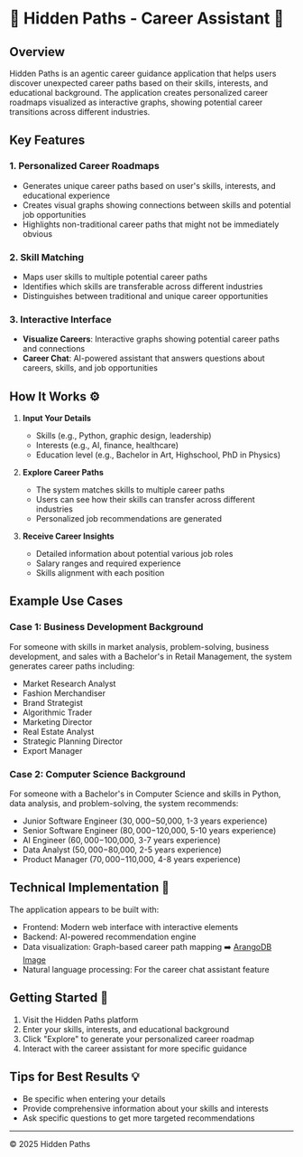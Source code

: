 # 🔆 Hidden Paths - Career Assistant 🔆

## Overview
Hidden Paths is an agentic career guidance application that helps users discover unexpected career paths based on their skills, interests, and educational background. The application creates personalized career roadmaps visualized as interactive graphs, showing potential career transitions across different industries.

## Key Features 

### 1. Personalized Career Roadmaps
- Generates unique career paths based on user's skills, interests, and educational experience
- Creates visual graphs showing connections between skills and potential job opportunities
- Highlights non-traditional career paths that might not be immediately obvious

### 2. Skill Matching
- Maps user skills to multiple potential career paths
- Identifies which skills are transferable across different industries
- Distinguishes between traditional and unique career opportunities

### 3. Interactive Interface
- **Visualize Careers**: Interactive graphs showing potential career paths and connections
- **Career Chat**: AI-powered assistant that answers questions about careers, skills, and job opportunities

## How It Works ⚙️

1. **Input Your Details**
   - Skills (e.g., Python, graphic design, leadership)
   - Interests (e.g., AI, finance, healthcare)
   - Education level (e.g., Bachelor in Art, Highschool, PhD in Physics)

2. **Explore Career Paths**
   - The system matches skills to multiple career paths
   - Users can see how their skills can transfer across different industries
   - Personalized job recommendations are generated

3. **Receive Career Insights**
   - Detailed information about potential various job roles
   - Salary ranges and required experience
   - Skills alignment with each position

## Example Use Cases

### Case 1: Business Development Background
For someone with skills in market analysis, problem-solving, business development, and sales with a Bachelor's in Retail Management, the system generates career paths including:
- Market Research Analyst
- Fashion Merchandiser
- Brand Strategist
- Algorithmic Trader
- Marketing Director
- Real Estate Analyst
- Strategic Planning Director
- Export Manager

### Case 2: Computer Science Background
For someone with a Bachelor's in Computer Science and skills in Python, data analysis, and problem-solving, the system recommends:
- Junior Software Engineer ($30,000-$50,000, 1-3 years experience)
- Senior Software Engineer ($80,000-$120,000, 5-10 years experience)
- AI Engineer ($60,000-$100,000, 3-7 years experience)
- Data Analyst ($50,000-$80,000, 2-5 years experience)
- Product Manager ($70,000-$110,000, 4-8 years experience)

## Technical Implementation 🥑

The application appears to be built with:
- Frontend: Modern web interface with interactive elements
- Backend: AI-powered recommendation engine
- Data visualization: Graph-based career path mapping ➡️ [ArangoDB Image](https://hub.docker.com/_/arangodb)
- Natural language processing: For the career chat assistant feature

## Getting Started 🚀

1. Visit the Hidden Paths platform
2. Enter your skills, interests, and educational background
3. Click "Explore" to generate your personalized career roadmap
4. Interact with the career assistant for more specific guidance

## Tips for Best Results 💡
- Be specific when entering your details
- Provide comprehensive information about your skills and interests
- Ask specific questions to get more targeted recommendations

---

© 2025 Hidden Paths 
